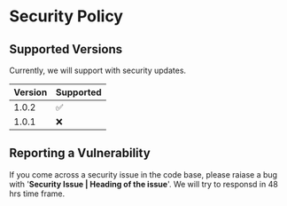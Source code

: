 # Security Policy

## Supported Versions

Currently, we will support with security updates.

| Version | Supported          |
| ------- | ------------------ |
| 1.0.2   | :white_check_mark: |
| 1.0.1   | :x:                |


## Reporting a Vulnerability
If you come across a security issue in the code base, please raiase a bug with '**Security Issue | Heading of the issue**'.
We will try to responsd in 48 hrs time frame.
